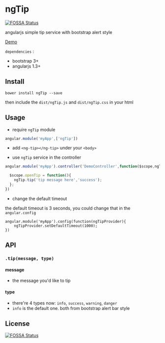 # ngTip
[![FOSSA Status](https://app.fossa.io/api/projects/git%2Bgithub.com%2Fsavokiss%2FngTip.svg?type=shield)](https://app.fossa.io/projects/git%2Bgithub.com%2Fsavokiss%2FngTip?ref=badge_shield)

angularjs simple tip service with bootstrap alert style

[Demo](http://savokiss.me/ngTip)

`dependencies` : 
 - bootstrap 3+ 
 - angularjs 1.3+

## Install

```
bower install ngTip --save
```
then include the `dist/ngTip.js` and `dist/ngTip.css` in your html

## Usage
- require `ngTip` module

```javascript
angular.module('myApp',['ngTip'])
```

- add `<ng-tip></ng-tip>` under your `<body>`
 
 
- use `ngTip` service in the controller

```javascript
angular.module('myApp').controller('DemoController',function($scope,ngTip){

  $scope.openTip = function(){
    ngTip.tip('tip message here','success');
  };
})
```

- change the default timeout

the default timeout is 3 seconds, you could change that in the `angular.config`

```
angular.module('myApp').config(function(ngTipProvider){
    ngTipProvider.setDefaultTimeout(1000);
})
```

## API
### `.tip(message, type)`
#### message
- the message you'd like to tip

#### type
- there're 4 types now: `info`, `success`, `warning`, `danger`
- `info` is the default one. both from bootstrap alert bar style




## License
[![FOSSA Status](https://app.fossa.io/api/projects/git%2Bgithub.com%2Fsavokiss%2FngTip.svg?type=large)](https://app.fossa.io/projects/git%2Bgithub.com%2Fsavokiss%2FngTip?ref=badge_large)
